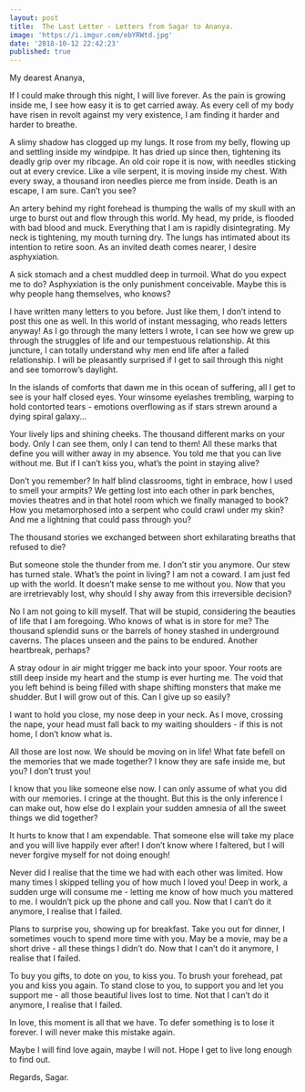 ```yaml
---
layout: post
title:  The Last Letter - Letters from Sagar to Ananya.
image: 'https://i.imgur.com/ebYRWtd.jpg'
date: '2018-10-12 22:42:23'
published: true
---
```


My dearest Ananya,

If I could make through this night, I will live forever. As the pain is growing inside me, I see how easy it is to get carried away. As every cell of my body have risen in revolt against my very existence, I am finding it harder and harder to breathe.

A slimy shadow has clogged up my lungs. It rose from my belly, flowing up and settling inside my windpipe. It has dried up since then, tightening its deadly grip over my ribcage. An old coir rope it is now, with needles sticking out at every crevice. Like a vile serpent, it is moving inside my chest. With every sway, a thousand iron needles pierce me from inside. Death is an escape, I am sure. Can’t you see?

An artery behind my right forehead is thumping the walls of my skull with an urge to burst out and flow through this world. My head, my pride, is flooded with bad blood and muck. Everything that I am is rapidly disintegrating. My neck is tightening, my mouth turning dry. The lungs has intimated about its intention to retire soon. As an invited death comes nearer, I desire asphyxiation. 

A sick stomach and a chest muddled deep in turmoil. What do you expect me to do? Asphyxiation is the only punishment conceivable. Maybe this is why people hang themselves, who knows?

I have written many letters to you before. Just like them, I don’t intend to post this one as well. In this world of instant messaging, who reads letters anyway! As I go through the many letters I wrote, I can see how we grew up through the struggles of life and our tempestuous relationship. At this juncture, I can totally understand why men end life after a failed relationship. I will be pleasantly surprised if I get to sail through this night and see tomorrow’s daylight. 

In the islands of comforts that dawn me in this ocean of suffering, all I get to see is your half closed eyes. Your winsome eyelashes trembling, warping to hold contorted tears - emotions overflowing as if stars strewn around a dying spiral galaxy... 

Your lively lips and shining cheeks. The thousand different marks on your body. Only I can see them, only I can tend to them! All these marks that define you will wither away in my absence. You told me that you can live without me. But if I can’t kiss you, what’s the point in staying alive?

Don’t you remember? In half blind classrooms, tight in embrace, how I used to smell your armpits? We getting lost into each other in park benches, movies theatres and in that hotel room which we finally managed to book? How you metamorphosed into a serpent who could crawl under my skin? And me a lightning that could pass through you?

The thousand stories we exchanged between short exhilarating breaths that refused to die?

But someone stole the thunder from me. I don’t stir you anymore. Our stew has turned stale. What’s the point in living? I am not a coward. I am just fed up with the world. It doesn’t make sense to me without you. Now that you are irretrievably lost, why should I shy away from this irreversible decision?

No I am not going to kill myself. That will be stupid, considering the beauties of life that I am foregoing. Who knows of what is in store for me? The thousand splendid suns or the barrels of honey stashed in underground caverns. The places unseen and the pains to be endured. Another heartbreak, perhaps?

A stray odour in air might trigger me back into your spoor. Your roots are still deep inside my heart and the stump is ever hurting me. The void that you left behind is being filled with shape shifting monsters that make me shudder. But I will grow out of this. Can I give up so easily?

I want to hold you close, my nose deep in your neck. As I move, crossing the nape, your head must fall back to my waiting shoulders - if this is not home, I don’t know what is. 

All those are lost now. We should be moving on in life! What fate befell on the memories that we made together? I know they are safe inside me, but you? I don’t trust you!

I know that you like someone else now. I can only assume of what you did with our memories. I cringe at the thought. But this is the only inference I can make out, how else do I explain your sudden amnesia of all the sweet things we did together?

It hurts to know that I am expendable. That someone else will take my place and you will live happily ever after! I don’t know where I faltered, but I will never forgive myself for not doing enough!

Never did I realise that the time we had with each other was limited. How many times I skipped telling you of how much I loved you! Deep in work, a sudden urge will consume me - letting me know of how much you mattered to me. I wouldn’t pick up the phone and call you. Now that I can’t do it anymore, I realise that I failed.

Plans to surprise you, showing up for breakfast. Take you out for dinner, I sometimes vouch to spend more time with you. May be a movie, may be a short drive - all these things I didn’t do. Now that I can’t do it anymore, I realise that I failed.

To buy you gifts, to dote on you, to kiss you. To brush your forehead, pat you and kiss you again. To stand close to you, to support you and let you support me - all those beautiful lives lost to time. Not that I can’t do it anymore, I realise that I failed.

In love, this moment is all that we have. To defer something is to lose it forever. I will never make this mistake again.

Maybe I will find love again, maybe I will not. Hope I get to live long enough to find out.

Regards,
Sagar.









